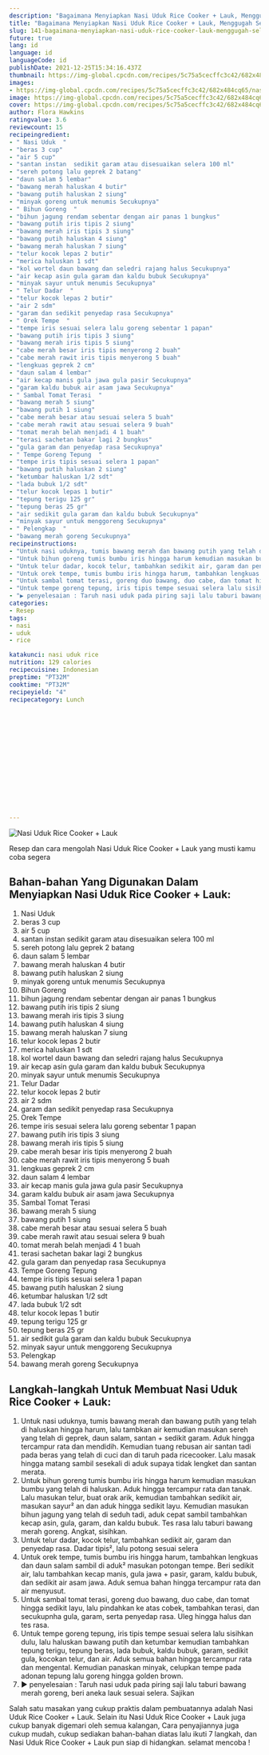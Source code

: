 ```yaml
---
description: "Bagaimana Menyiapkan Nasi Uduk Rice Cooker + Lauk, Menggugah Selera"
title: "Bagaimana Menyiapkan Nasi Uduk Rice Cooker + Lauk, Menggugah Selera"
slug: 141-bagaimana-menyiapkan-nasi-uduk-rice-cooker-lauk-menggugah-selera
future: true
lang: id
language: id
languageCode: id
publishDate: 2021-12-25T15:34:16.437Z 
thumbnail: https://img-global.cpcdn.com/recipes/5c75a5cecffc3c42/682x484cq65/nasi-uduk-rice-cooker-lauk-foto-resep-utama.png
images:
- https://img-global.cpcdn.com/recipes/5c75a5cecffc3c42/682x484cq65/nasi-uduk-rice-cooker-lauk-foto-resep-utama.png
image: https://img-global.cpcdn.com/recipes/5c75a5cecffc3c42/682x484cq65/nasi-uduk-rice-cooker-lauk-foto-resep-utama.png
cover: https://img-global.cpcdn.com/recipes/5c75a5cecffc3c42/682x484cq65/nasi-uduk-rice-cooker-lauk-foto-resep-utama.png
author: Flora Hawkins
ratingvalue: 3.6
reviewcount: 15
recipeingredient:
- " Nasi Uduk  "
- "beras 3 cup"
- "air 5 cup"
- "santan instan  sedikit garam atau disesuaikan selera 100 ml"
- "sereh potong lalu geprek 2 batang"
- "daun salam 5 lembar"
- "bawang merah haluskan 4 butir"
- "bawang putih haluskan 2 siung"
- "minyak goreng untuk menumis Secukupnya"
- " Bihun Goreng  "
- "bihun jagung rendam sebentar dengan air panas 1 bungkus"
- "bawang putih iris tipis 2 siung"
- "bawang merah iris tipis 3 siung"
- "bawang putih haluskan 4 siung"
- "bawang merah haluskan 7 siung"
- "telur kocok lepas 2 butir"
- "merica haluskan 1 sdt"
- "kol wortel daun bawang dan seledri rajang halus Secukupnya"
- "air kecap asin gula garam dan kaldu bubuk Secukupnya"
- "minyak sayur untuk menumis Secukupnya"
- " Telur Dadar  "
- "telur kocok lepas 2 butir"
- "air 2 sdm"
- "garam dan sedikit penyedap rasa Secukupnya"
- " Orek Tempe  "
- "tempe iris sesuai selera lalu goreng sebentar 1 papan"
- "bawang putih iris tipis 3 siung"
- "bawang merah iris tipis 5 siung"
- "cabe merah besar iris tipis menyerong 2 buah"
- "cabe merah rawit iris tipis menyerong 5 buah"
- "lengkuas geprek 2 cm"
- "daun salam 4 lembar"
- "air kecap manis gula jawa gula pasir Secukupnya"
- "garam kaldu bubuk air asam jawa Secukupnya"
- " Sambal Tomat Terasi  "
- "bawang merah 5 siung"
- "bawang putih 1 siung"
- "cabe merah besar atau sesuai selera 5 buah"
- "cabe merah rawit atau sesuai selera 9 buah"
- "tomat merah belah menjadi 4 1 buah"
- "terasi sachetan bakar lagi 2 bungkus"
- "gula garam dan penyedap rasa Secukupnya"
- " Tempe Goreng Tepung  "
- "tempe iris tipis sesuai selera 1 papan"
- "bawang putih haluskan 2 siung"
- "ketumbar haluskan 1/2 sdt"
- "lada bubuk 1/2 sdt"
- "telur kocok lepas 1 butir"
- "tepung terigu 125 gr"
- "tepung beras 25 gr"
- "air sedikit gula garam dan kaldu bubuk Secukupnya"
- "minyak sayur untuk menggoreng Secukupnya"
- " Pelengkap  "
- "bawang merah goreng Secukupnya"
recipeinstructions:
- "Untuk nasi uduknya, tumis bawang merah dan bawang putih yang telah di haluskan hingga harum, lalu tambkan air kemudian masukan sereh yang telah di geprek, daun salam, santan + sedikit garam. Aduk hingga tercampur rata dan mendidih. Kemudian tuang rebusan air santan tadi pada beras yang telah di cuci dan di taruh pada ricecooker. Lalu masak hingga matang sambil sesekali di aduk supaya tidak lengket dan santan merata."
- "Untuk bihun goreng tumis bumbu iris hingga harum kemudian masukan bumbu yang telah di haluskan. Aduk hingga tercampur rata dan tanak. Lalu masukan telur, buat orak arik, kemudian tambahkan sedikit air, masukan sayur² an dan aduk hingga sedikit layu. Kemudian masukan bihun jagung yang telah di seduh tadi, aduk cepat sambil tambahkan kecap asin, gula, garam, dan kaldu bubuk. Tes rasa lalu taburi bawang merah goreng. Angkat, sisihkan."
- "Untuk telur dadar, kocok telur, tambahkan sedikit air, garam dan penyedap rasa. Dadar tipis², lalu potong sesuai selera"
- "Untuk orek tempe, tumis bumbu iris hingga harum, tambahkan lengkuas dan daun salam sambil di aduk² masukan potongan tempe. Beri sedikit air, lalu tambahkan kecap manis, gula jawa + pasir, garam, kaldu bubuk, dan sedikit air asam jawa. Aduk semua bahan hingga tercampur rata dan air menyusut."
- "Untuk sambal tomat terasi, goreng duo bawang, duo cabe, dan tomat hingga sedikit layu, lalu pindahkan ke atas cobek, tambahkan terasi, dan secukupnha gula, garam, serta penyedap rasa. Uleg hingga halus dan tes rasa."
- "Untuk tempe goreng tepung, iris tipis tempe sesuai selera lalu sisihkan dulu, lalu haluskan bawang putih dan ketumbar kemudian tambahkan tepung terigu, tepung beras, lada bubuk, kaldu bubuk, garam, sedikit gula, kocokan telur, dan air. Aduk semua bahan hingga tercampur rata dan mengental. Kemudian panaskan minyak, celupkan tempe pada adonan tepung lalu goreng hingga golden brown."
- "▶️ penyelesaian : Taruh nasi uduk pada piring saji lalu taburi bawang merah goreng, beri aneka lauk sesuai selera. Sajikan"
categories:
- Resep
tags:
- nasi
- uduk
- rice

katakunci: nasi uduk rice 
nutrition: 129 calories
recipecuisine: Indonesian
preptime: "PT32M"
cooktime: "PT32M"
recipeyield: "4"
recipecategory: Lunch


     
    
    
    
    
    
    
    
    
    
    
      
    
---
```



![Nasi Uduk Rice Cooker + Lauk](https://img-global.cpcdn.com/recipes/5c75a5cecffc3c42/682x484cq65/nasi-uduk-rice-cooker-lauk-foto-resep-utama.png)

Resep dan cara mengolah  Nasi Uduk Rice Cooker + Lauk yang musti kamu coba segera

<!--inarticleads1-->

## Bahan-bahan Yang Digunakan Dalam Menyiapkan Nasi Uduk Rice Cooker + Lauk:

1.  Nasi Uduk  
1. beras 3 cup
1. air 5 cup
1. santan instan  sedikit garam atau disesuaikan selera 100 ml
1. sereh potong lalu geprek 2 batang
1. daun salam 5 lembar
1. bawang merah haluskan 4 butir
1. bawang putih haluskan 2 siung
1. minyak goreng untuk menumis Secukupnya
1.  Bihun Goreng  
1. bihun jagung rendam sebentar dengan air panas 1 bungkus
1. bawang putih iris tipis 2 siung
1. bawang merah iris tipis 3 siung
1. bawang putih haluskan 4 siung
1. bawang merah haluskan 7 siung
1. telur kocok lepas 2 butir
1. merica haluskan 1 sdt
1. kol wortel daun bawang dan seledri rajang halus Secukupnya
1. air kecap asin gula garam dan kaldu bubuk Secukupnya
1. minyak sayur untuk menumis Secukupnya
1.  Telur Dadar  
1. telur kocok lepas 2 butir
1. air 2 sdm
1. garam dan sedikit penyedap rasa Secukupnya
1.  Orek Tempe  
1. tempe iris sesuai selera lalu goreng sebentar 1 papan
1. bawang putih iris tipis 3 siung
1. bawang merah iris tipis 5 siung
1. cabe merah besar iris tipis menyerong 2 buah
1. cabe merah rawit iris tipis menyerong 5 buah
1. lengkuas geprek 2 cm
1. daun salam 4 lembar
1. air kecap manis gula jawa gula pasir Secukupnya
1. garam kaldu bubuk air asam jawa Secukupnya
1.  Sambal Tomat Terasi  
1. bawang merah 5 siung
1. bawang putih 1 siung
1. cabe merah besar atau sesuai selera 5 buah
1. cabe merah rawit atau sesuai selera 9 buah
1. tomat merah belah menjadi 4 1 buah
1. terasi sachetan bakar lagi 2 bungkus
1. gula garam dan penyedap rasa Secukupnya
1.  Tempe Goreng Tepung  
1. tempe iris tipis sesuai selera 1 papan
1. bawang putih haluskan 2 siung
1. ketumbar haluskan 1/2 sdt
1. lada bubuk 1/2 sdt
1. telur kocok lepas 1 butir
1. tepung terigu 125 gr
1. tepung beras 25 gr
1. air sedikit gula garam dan kaldu bubuk Secukupnya
1. minyak sayur untuk menggoreng Secukupnya
1.  Pelengkap  
1. bawang merah goreng Secukupnya



<!--inarticleads2-->

## Langkah-langkah Untuk Membuat Nasi Uduk Rice Cooker + Lauk:

1. Untuk nasi uduknya, tumis bawang merah dan bawang putih yang telah di haluskan hingga harum, lalu tambkan air kemudian masukan sereh yang telah di geprek, daun salam, santan + sedikit garam. Aduk hingga tercampur rata dan mendidih. Kemudian tuang rebusan air santan tadi pada beras yang telah di cuci dan di taruh pada ricecooker. Lalu masak hingga matang sambil sesekali di aduk supaya tidak lengket dan santan merata.
1. Untuk bihun goreng tumis bumbu iris hingga harum kemudian masukan bumbu yang telah di haluskan. Aduk hingga tercampur rata dan tanak. Lalu masukan telur, buat orak arik, kemudian tambahkan sedikit air, masukan sayur² an dan aduk hingga sedikit layu. Kemudian masukan bihun jagung yang telah di seduh tadi, aduk cepat sambil tambahkan kecap asin, gula, garam, dan kaldu bubuk. Tes rasa lalu taburi bawang merah goreng. Angkat, sisihkan.
1. Untuk telur dadar, kocok telur, tambahkan sedikit air, garam dan penyedap rasa. Dadar tipis², lalu potong sesuai selera
1. Untuk orek tempe, tumis bumbu iris hingga harum, tambahkan lengkuas dan daun salam sambil di aduk² masukan potongan tempe. Beri sedikit air, lalu tambahkan kecap manis, gula jawa + pasir, garam, kaldu bubuk, dan sedikit air asam jawa. Aduk semua bahan hingga tercampur rata dan air menyusut.
1. Untuk sambal tomat terasi, goreng duo bawang, duo cabe, dan tomat hingga sedikit layu, lalu pindahkan ke atas cobek, tambahkan terasi, dan secukupnha gula, garam, serta penyedap rasa. Uleg hingga halus dan tes rasa.
1. Untuk tempe goreng tepung, iris tipis tempe sesuai selera lalu sisihkan dulu, lalu haluskan bawang putih dan ketumbar kemudian tambahkan tepung terigu, tepung beras, lada bubuk, kaldu bubuk, garam, sedikit gula, kocokan telur, dan air. Aduk semua bahan hingga tercampur rata dan mengental. Kemudian panaskan minyak, celupkan tempe pada adonan tepung lalu goreng hingga golden brown.
1. ▶️ penyelesaian : Taruh nasi uduk pada piring saji lalu taburi bawang merah goreng, beri aneka lauk sesuai selera. Sajikan




Salah satu masakan yang cukup praktis dalam pembuatannya adalah  Nasi Uduk Rice Cooker + Lauk. Selain itu  Nasi Uduk Rice Cooker + Lauk  juga cukup banyak digemari oleh semua kalangan, Cara penyajiannya juga cukup mudah, cukup sediakan bahan-bahan diatas lalu ikuti 7 langkah, dan  Nasi Uduk Rice Cooker + Lauk  pun siap di hidangkan. selamat mencoba !
